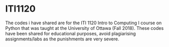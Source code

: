 # ITI1120

The codes i have shared are for the ITI 1120 Intro to Computing I course on Python that was taught at the University of Ottawa (Fall 2018). These codes have been shared for educational purposes, avoid plagiarising assignments/labs as the punishments are very severe.

